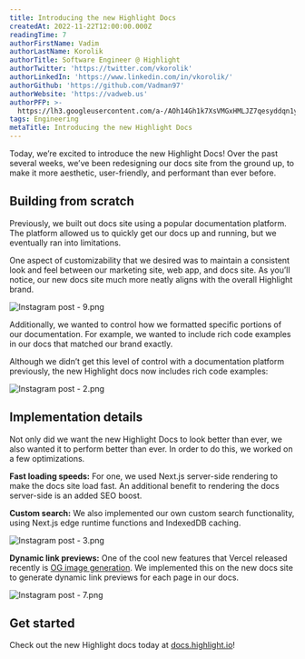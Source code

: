 ```yaml
---
title: Introducing the new Highlight Docs
createdAt: 2022-11-22T12:00:00.000Z
readingTime: 7
authorFirstName: Vadim
authorLastName: Korolik
authorTitle: Software Engineer @ Highlight
authorTwitter: 'https://twitter.com/vkorolik'
authorLinkedIn: 'https://www.linkedin.com/in/vkorolik/'
authorGithub: 'https://github.com/Vadman97'
authorWebsite: 'https://vadweb.us'
authorPFP: >-
  https://lh3.googleusercontent.com/a-/AOh14Gh1k7XsVMGxHMLJZ7qesyddqn1y4EKjfbodEYiY=s96-c
tags: Engineering
metaTitle: Introducing the new Highlight Docs
---
```


Today, we’re excited to introduce the new Highlight Docs! Over the past several weeks, we’ve been redesigning our docs site from the ground up, to make it more aesthetic, user-friendly, and performant than ever before.

## Building from scratch

Previously, we built out docs site using a popular documentation platform. The platform allowed us to quickly get our docs up and running, but we eventually ran into limitations.

One aspect of customizability that we desired was to maintain a consistent look and feel between our marketing site, web app, and docs site. As you’ll notice, our new docs site much more neatly aligns with the overall Highlight brand.

![Instagram post - 9.png](https://media.graphassets.com/rnEBuu0ZSKK1BVl0CMub "Instagram post - 9.png")

Additionally, we wanted to control how we formatted specific portions of our documentation. For example, we wanted to include rich code examples in our docs that matched our brand exactly.

Although we didn’t get this level of control with a documentation platform previously, the new Highlight docs now includes rich code examples:

![Instagram post - 2.png](https://media.graphassets.com/sjE0IYZaQHqdUT6TqB80 "Instagram post - 2.png")

## Implementation details

Not only did we want the new Highlight Docs to look better than ever, we also wanted it to perform better than ever. In order to do this, we worked on a few optimizations.

**Fast loading speeds:** For one, we used Next.js server-side rendering to make the docs site load fast. An additional benefit to rendering the docs server-side is an added SEO boost.

**Custom search:** We also implemented our own custom search functionality, using Next.js edge runtime functions and IndexedDB caching.

![Instagram post - 3.png](https://media.graphassets.com/Pq4eVjOQ2ucpGrNHK46Z "Instagram post - 3.png")

**Dynamic link previews:** One of the cool new features that Vercel released recently is [OG image generation](https://vercel.com/docs/concepts/functions/edge-functions/og-image-generation "https://vercel.com/docs/concepts/functions/edge-functions/og-image-generation"). We implemented this on the new docs site to generate dynamic link previews for each page in our docs.

![Instagram post - 7.png](https://media.graphassets.com/DjeGrLnaR1CMDvPeKr7h "Instagram post - 7.png")

## Get started

Check out the new Highlight docs today at [docs.highlight.io](http://docs.highlight.io "http://docs.highlight.io")!
